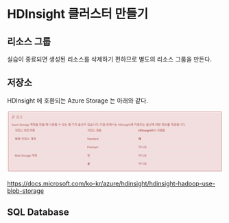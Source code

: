 # HDInsight 클러스터 만들기

## 리소스 그룹

실습이 종료되면 생성된 리소스를 삭제하기 편하므로 별도의 리소스 그룹을 만든다.

## 저장소

HDInsight 에 호환되는 Azure Storage 는 아래와 같다.

![](images/109.png)

https://docs.microsoft.com/ko-kr/azure/hdinsight/hdinsight-hadoop-use-blob-storage

## SQL Database

